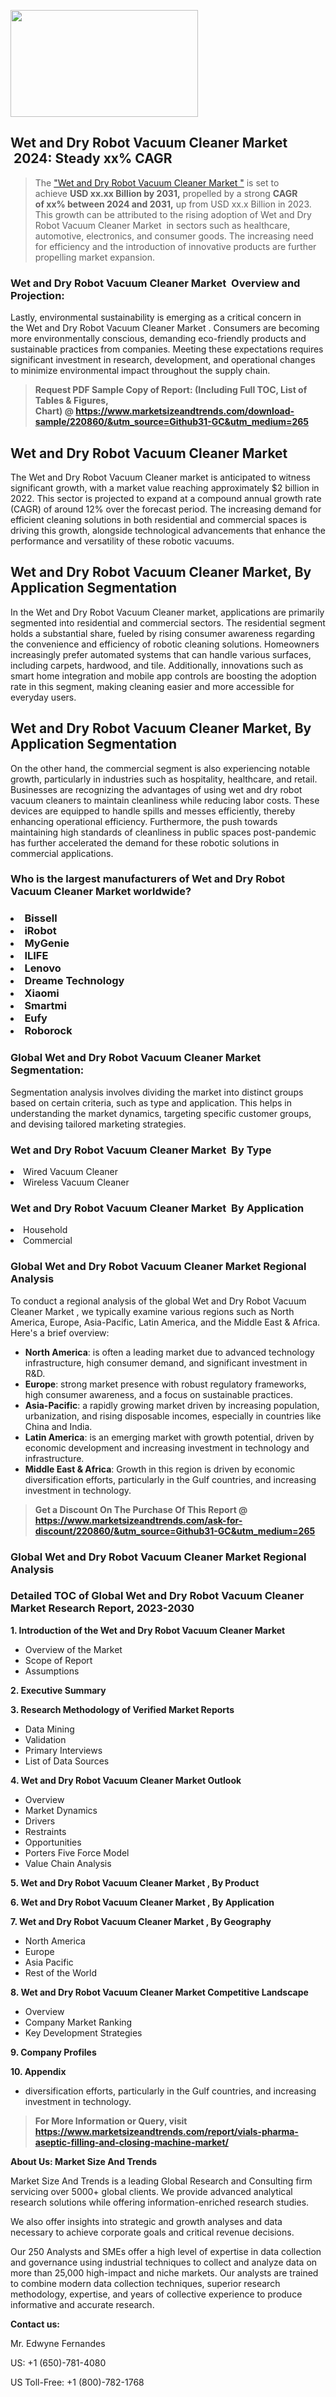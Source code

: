 <p><img class="alignnone size-medium wp-image-20088" src="https://ffe5etoiles.com/wp-content/uploads/2024/12/MST1-300x171.png" alt="" width="300" height="171" /></p><h2 id="ember46" class="ember-view reader-text-block__heading-2">Wet and Dry Robot Vacuum Cleaner Market &nbsp;2024: Steady&nbsp;xx% CAGR</h2><blockquote id="ember47" class="ember-view reader-text-block__blockquote">The&nbsp;<a class="app-aware-link " href="https://www.marketsizeandtrends.com/download-sample/220860/&utm_source=Github31-GC&utm_medium=265" target="_blank" data-test-app-aware-link="">"Wet and Dry Robot Vacuum Cleaner Market "</a>&nbsp;is set to achieve&nbsp;<strong>USD&nbsp;xx.xx&nbsp;Billion by 2031,</strong>&nbsp;propelled by a strong&nbsp;<strong>CAGR of&nbsp;xx% between 2024 and 2031,</strong>&nbsp;up from USD xx.x Billion in 2023. This growth can be attributed to the rising adoption of&nbsp;Wet and Dry Robot Vacuum Cleaner Market &nbsp;in sectors such as healthcare, automotive, electronics, and consumer goods. The increasing need for efficiency and the introduction of innovative products are further propelling market expansion.</blockquote><h3 id="ember48" class="ember-view reader-text-block__heading-3">Wet and Dry Robot Vacuum Cleaner Market &nbsp;Overview and Projection:</h3><p id="ember49" class="ember-view reader-text-block__paragraph">Lastly, environmental sustainability is emerging as a critical concern in the&nbsp;Wet and Dry Robot Vacuum Cleaner Market . Consumers are becoming more environmentally conscious, demanding eco-friendly products and sustainable practices from companies. Meeting these expectations requires significant investment in research, development, and operational changes to minimize environmental impact throughout the supply chain.</p><blockquote id="ember50" class="ember-view reader-text-block__blockquote"><strong>Request PDF Sample Copy of Report: (Including Full TOC, List of Tables &amp; Figures, Chart)&nbsp;@&nbsp;<strong><a href="https://www.marketsizeandtrends.com/download-sample/220860/&utm_source=Github31-GC&utm_medium=265" target="_blank">https://www.marketsizeandtrends.com/download-sample/220860/&utm_source=Github31-GC&utm_medium=265</a></strong></strong></blockquote><h3 class=""><h2>Wet and Dry Robot Vacuum Cleaner Market</h2><p>The Wet and Dry Robot Vacuum Cleaner market is anticipated to witness significant growth, with a market value reaching approximately $2 billion in 2022. This sector is projected to expand at a compound annual growth rate (CAGR) of around 12% over the forecast period. The increasing demand for efficient cleaning solutions in both residential and commercial spaces is driving this growth, alongside technological advancements that enhance the performance and versatility of these robotic vacuums.</p><h2>Wet and Dry Robot Vacuum Cleaner Market, By Application Segmentation</h2><p>In the Wet and Dry Robot Vacuum Cleaner market, applications are primarily segmented into residential and commercial sectors. The residential segment holds a substantial share, fueled by rising consumer awareness regarding the convenience and efficiency of robotic cleaning solutions. Homeowners increasingly prefer automated systems that can handle various surfaces, including carpets, hardwood, and tile. Additionally, innovations such as smart home integration and mobile app controls are boosting the adoption rate in this segment, making cleaning easier and more accessible for everyday users.</p><h2>Wet and Dry Robot Vacuum Cleaner Market, By Application Segmentation</h2><p>On the other hand, the commercial segment is also experiencing notable growth, particularly in industries such as hospitality, healthcare, and retail. Businesses are recognizing the advantages of using wet and dry robot vacuum cleaners to maintain cleanliness while reducing labor costs. These devices are equipped to handle spills and messes efficiently, thereby enhancing operational efficiency. Furthermore, the push towards maintaining high standards of cleanliness in public spaces post-pandemic has further accelerated the demand for these robotic solutions in commercial applications.</p></h3><h3 id="" class="">Who is the largest manufacturers of&nbsp;Wet and Dry Robot Vacuum Cleaner Market worldwide?</h3><h3 class=""></Li><Li>Bissell</Li><Li> iRobot</Li><Li> MyGenie</Li><Li> ILIFE</Li><Li> Lenovo</Li><Li> Dreame Technology</Li><Li> Xiaomi</Li><Li> Smartmi</Li><Li> Eufy</Li><Li> Roborock</h3><h3 id="ember53" class="ember-view reader-text-block__heading-3">Global&nbsp;Wet and Dry Robot Vacuum Cleaner Market Segmentation:</h3><p id="ember54" class="ember-view reader-text-block__paragraph">Segmentation analysis involves dividing the market into distinct groups based on certain criteria, such as type and application. This helps in understanding the market dynamics, targeting specific customer groups, and devising tailored marketing strategies.</p><h3 id="" class="">Wet and Dry Robot Vacuum Cleaner Market &nbsp;By Type</h3><p></Li><Li>Wired Vacuum Cleaner</Li><Li> Wireless Vacuum Cleaner</p><h3 id="" class="">Wet and Dry Robot Vacuum Cleaner Market &nbsp;By Application</h3><p class=""></Li><Li>Household</Li><Li> Commercial</p><h3 id="ember62" class="ember-view reader-text-block__heading-3">Global Wet and Dry Robot Vacuum Cleaner Market Regional Analysis</h3><p id="ember63" class="ember-view reader-text-block__paragraph">To conduct a regional analysis of the global Wet and Dry Robot Vacuum Cleaner Market , we typically examine various regions such as North America, Europe, Asia-Pacific, Latin America, and the Middle East &amp; Africa. Here's a brief overview:</p><ul><li><strong>North America</strong>: is often a leading market due to advanced technology infrastructure, high consumer demand, and significant investment in R&amp;D.</li><li><strong>Europe</strong>: strong market presence with robust regulatory frameworks, high consumer awareness, and a focus on sustainable practices.</li><li><strong>Asia-Pacific</strong>: a rapidly growing market driven by increasing population, urbanization, and rising disposable incomes, especially in countries like China and India.</li><li><strong>Latin America</strong>: is an emerging market with growth potential, driven by economic development and increasing investment in technology and infrastructure.</li><li><strong>Middle East &amp; Africa</strong>: Growth in this region is driven by economic diversification efforts, particularly in the Gulf countries, and increasing investment in technology.</li></ul><blockquote id="ember61" class="ember-view reader-text-block__blockquote"><strong>Get a Discount On The Purchase Of This Report @ <strong><a href="https://html-cleaner.com/" target="">https://www.marketsizeandtrends.com/ask-for-discount/220860/&utm_source=Github31-GC&utm_medium=265</a></strong></strong></blockquote><h3 id="ember62" class="ember-view reader-text-block__heading-3">Global Wet and Dry Robot Vacuum Cleaner Market Regional Analysis</h3><h3 id="" class="">Detailed TOC of Global Wet and Dry Robot Vacuum Cleaner Market Research Report, 2023-2030</h3><p id="" class=""><strong>1. Introduction of the Wet and Dry Robot Vacuum Cleaner Market </strong></p><ul><li>Overview of the Market</li><li>Scope of Report</li><li>Assumptions</li></ul><p id="" class=""><strong>2. Executive Summary</strong></p><p id="" class=""><strong>3. Research Methodology of Verified Market Reports</strong></p><ul><li>Data Mining</li><li>Validation</li><li>Primary Interviews</li><li>List of Data Sources</li></ul><p id="" class=""><strong>4. Wet and Dry Robot Vacuum Cleaner Market Outlook</strong></p><ul><li>Overview</li><li>Market Dynamics</li><li>Drivers</li><li>Restraints</li><li>Opportunities</li><li>Porters Five Force Model</li><li>Value Chain Analysis</li></ul><p id="" class=""><strong>5. Wet and Dry Robot Vacuum Cleaner Market , By Product</strong></p><p id="" class=""><strong>6. Wet and Dry Robot Vacuum Cleaner Market , By Application</strong></p><p id="" class=""><strong>7. Wet and Dry Robot Vacuum Cleaner Market , By Geography</strong></p><ul><li>North America</li><li>Europe</li><li>Asia Pacific</li><li>Rest of the World</li></ul><p id="" class=""><strong>8. Wet and Dry Robot Vacuum Cleaner Market Competitive Landscape</strong></p><ul><li>Overview</li><li>Company Market Ranking</li><li>Key Development Strategies</li></ul><p id="" class=""><strong>9. Company Profiles</strong></p><p id="" class=""><strong>10. Appendix</strong></p><ul><li>diversification efforts, particularly in the Gulf countries, and increasing investment in technology.</li></ul><blockquote id="ember65" class="ember-view reader-text-block__blockquote"><strong>For More Information or Query, visit <strong><strong><a href="https://html-cleaner.com/" target="">https://www.marketsizeandtrends.com/report/vials-pharma-aseptic-filling-and-closing-machine-market/</a></strong></strong></strong></blockquote><p id="" class=""><strong>About Us: Market Size And Trends</strong></p><p id="" class="">Market Size And Trends is a leading Global Research and Consulting firm servicing over 5000+ global clients. We provide advanced analytical research solutions while offering information-enriched research studies.</p><p id="" class="">We also offer insights into strategic and growth analyses and data necessary to achieve corporate goals and critical revenue decisions.</p><p id="" class="">Our 250 Analysts and SMEs offer a high level of expertise in data collection and governance using industrial techniques to collect and analyze data on more than 25,000 high-impact and niche markets. Our analysts are trained to combine modern data collection techniques, superior research methodology, expertise, and years of collective experience to produce informative and accurate research.</p><p id="" class=""><strong>Contact us:</strong></p><p id="" class="">Mr. Edwyne Fernandes</p><p id="" class="">US: +1 (650)-781-4080</p><p id="" class="">US Toll-Free: +1 (800)-782-1768</p>
